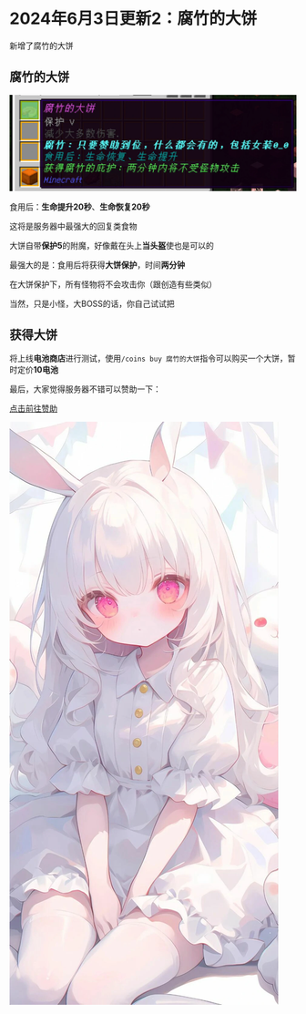 
# 2024年6月3日更新2：腐竹的大饼

新增了腐竹的大饼

## 腐竹的大饼

![腐竹的大饼](./20240603_2.webp)

食用后：**生命提升20秒**、**生命恢复20秒**

这将是服务器中最强大的回复类食物

大饼自带**保护5**的附魔，好像戴在头上**当头盔**使也是可以的

最强大的是：食用后将获得**大饼保护**，时间**两分钟**

在大饼保护下，所有怪物将不会攻击你（跟创造有些类似）

当然，只是小怪，大BOSS的话，你自己试试把

## 获得大饼

将上线**电池商店**进行测试，使用`/coins buy 腐竹的大饼`指令可以购买一个大饼，暂时定价**10电池**


最后，大家觉得服务器不错可以赞助一下：

[点击前往赞助](/support-us/)

![可爱](./20240603_2_2.webp)